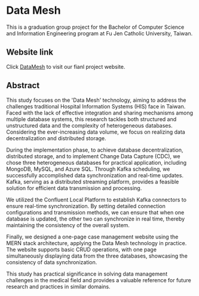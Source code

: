 # Data Mesh
This is a graduation group project for the Bachelor of Computer Science and Information Engineering program at Fu Jen Catholic University, Taiwan.

## Website link
Click [DataMesh](https://datamesh-kafka-v1.onrender.com) to visit our fianl project website.


## Abstract

This study focuses on the 'Data Mesh' technology, aiming to address the challenges traditional Hospital Information Systems (HIS) face in Taiwan. Faced with the lack of effective integration and sharing mechanisms among multiple database systems, this research tackles both structured and unstructured data and the complexity of heterogeneous databases. Considering the ever-increasing data volume, we focus on realizing data decentralization and distributed storage.

During the implementation phase, to achieve database decentralization, distributed storage, and to implement Change Data Capture (CDC), we chose three heterogeneous databases for practical application, including MongoDB, MySQL, and Azure SQL. Through Kafka scheduling, we successfully accomplished data synchronization and real-time updates. Kafka, serving as a distributed streaming platform, provides a feasible solution for efficient data transmission and processing.

We utilized the Confluent Local Platform to establish Kafka connectors to ensure real-time synchronization. By setting detailed connection configurations and transmission methods, we can ensure that when one database is updated, the other two can synchronize in real time, thereby maintaining the consistency of the overall system.

Finally, we designed a one-page case management website using the MERN stack architecture, applying the Data Mesh technology in practice. The website supports basic CRUD operations, with one page simultaneously displaying data from the three databases, showcasing the consistency of data synchronization.

This study has practical significance in solving data management challenges in the medical field and provides a valuable reference for future research and practices in similar domains.

